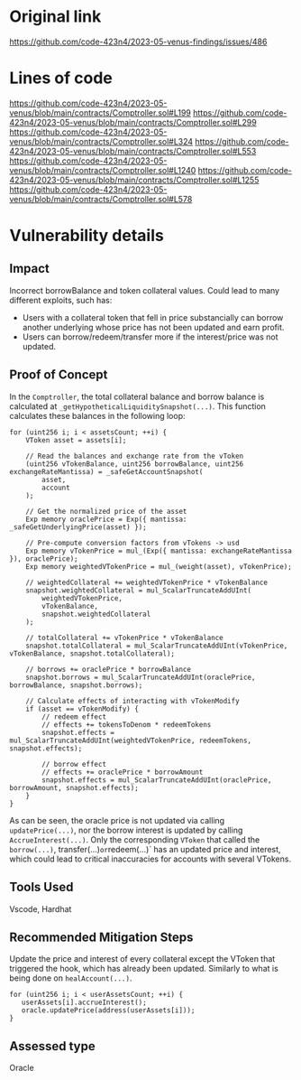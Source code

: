 # Original link
https://github.com/code-423n4/2023-05-venus-findings/issues/486
# Lines of code

https://github.com/code-423n4/2023-05-venus/blob/main/contracts/Comptroller.sol#L199
https://github.com/code-423n4/2023-05-venus/blob/main/contracts/Comptroller.sol#L299
https://github.com/code-423n4/2023-05-venus/blob/main/contracts/Comptroller.sol#L324
https://github.com/code-423n4/2023-05-venus/blob/main/contracts/Comptroller.sol#L553
https://github.com/code-423n4/2023-05-venus/blob/main/contracts/Comptroller.sol#L1240
https://github.com/code-423n4/2023-05-venus/blob/main/contracts/Comptroller.sol#L1255
https://github.com/code-423n4/2023-05-venus/blob/main/contracts/Comptroller.sol#L578


# Vulnerability details

## Impact
Incorrect borrowBalance and token collateral values. Could lead to many different exploits, such has:
- Users with a collateral token that fell in price substancially can borrow another underlying whose price has not been updated and earn profit.
- Users can borrow/redeem/transfer more if the interest/price was not updated.

## Proof of Concept
In the `Comptroller`, the total collateral balance and borrow balance is calculated at `_getHypotheticalLiquiditySnapshot(...)`. This function calculates these balances in the following loop:
```
for (uint256 i; i < assetsCount; ++i) {
    VToken asset = assets[i];

    // Read the balances and exchange rate from the vToken
    (uint256 vTokenBalance, uint256 borrowBalance, uint256 exchangeRateMantissa) = _safeGetAccountSnapshot(
        asset,
        account
    );

    // Get the normalized price of the asset
    Exp memory oraclePrice = Exp({ mantissa: _safeGetUnderlyingPrice(asset) });

    // Pre-compute conversion factors from vTokens -> usd
    Exp memory vTokenPrice = mul_(Exp({ mantissa: exchangeRateMantissa }), oraclePrice);
    Exp memory weightedVTokenPrice = mul_(weight(asset), vTokenPrice);

    // weightedCollateral += weightedVTokenPrice * vTokenBalance
    snapshot.weightedCollateral = mul_ScalarTruncateAddUInt(
        weightedVTokenPrice,
        vTokenBalance,
        snapshot.weightedCollateral
    );

    // totalCollateral += vTokenPrice * vTokenBalance
    snapshot.totalCollateral = mul_ScalarTruncateAddUInt(vTokenPrice, vTokenBalance, snapshot.totalCollateral);

    // borrows += oraclePrice * borrowBalance
    snapshot.borrows = mul_ScalarTruncateAddUInt(oraclePrice, borrowBalance, snapshot.borrows);

    // Calculate effects of interacting with vTokenModify
    if (asset == vTokenModify) {
        // redeem effect
        // effects += tokensToDenom * redeemTokens
        snapshot.effects = mul_ScalarTruncateAddUInt(weightedVTokenPrice, redeemTokens, snapshot.effects);

        // borrow effect
        // effects += oraclePrice * borrowAmount
        snapshot.effects = mul_ScalarTruncateAddUInt(oraclePrice, borrowAmount, snapshot.effects);
    }
}
```

As can be seen, the oracle price is not updated via calling `updatePrice(...)`, nor the borrow interest is updated by calling `AccrueInterest(...)`. Only the corresponding `VToken` that called the `borrow(...)`, transfer(...)` or `redeem(...)` has an updated price and interest, which could lead to critical inaccuracies for accounts with several VTokens.

## Tools Used
Vscode, Hardhat

## Recommended Mitigation Steps
Update the price and interest of every collateral except the VToken that triggered the hook, which has already been updated. Similarly to what is being done on `healAccount(...)`.
```
for (uint256 i; i < userAssetsCount; ++i) {
   userAssets[i].accrueInterest();
   oracle.updatePrice(address(userAssets[i]));
}
```


## Assessed type

Oracle